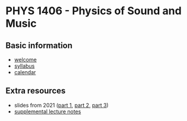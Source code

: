 # PHYS 1406 - Physics of Sound and Music

## Basic information

- [welcome](info/welcome.pdf)
- [syllabus](info/syllabus_with_attachments.pdf)
- [calendar](info/calendar.pdf)

## Extra resources

- slides from 2021 
([part 1](slides/S2021/slides1.pdf), 
[part 2](slides/S2021/slides2.pdf), 
[part 3](slides/S2021/slides3.pdf))
- [supplemental lecture notes](notes/notes.pdf)
